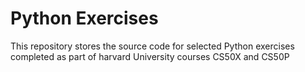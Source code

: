 # Python Exercises

This repository stores the source code for selected Python exercises completed as part of harvard University courses CS50X and CS50P